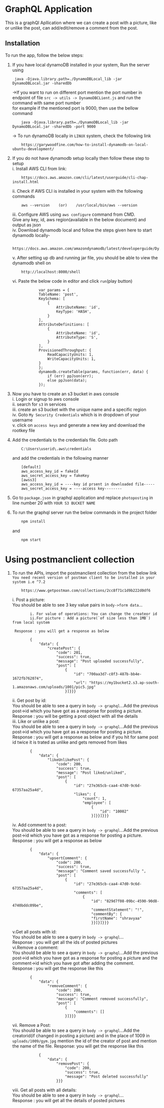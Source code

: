 # GraphQL Application

This is a graphQl Apllication where we can create a post with a picture, like or unlike the post, can add/edit/remove a comment from the post.

## Installation

To run the app, follow the below steps:

1. If you have local dynamoDB installed in your system, Run the server using
    ```shell
     java -Djava.library.path=./DynamoDBLocal_lib -jar DynamoDBLocal.jar -sharedDb
    ```
    ->If you want to run on different port mention the port number in endpoint of file
        `src -> utils -> DynamoDBCLient.js`
    and run the command with same port number <br/>for example if the mentioned port is 9000, then use the bellow command
    ```shell
        java -Djava.library.path=./DynamoDBLocal_lib -jar DynamoDBLocal.jar -sharedDb -port 9000
    ```
    -> To run dynamoDB locally in `LINUX` system, check the following link
    ```shell
        https://garywoodfine.com/how-to-install-dynamodb-on-local-ubuntu-development/
    ```

2. If you do not have dynamodb setup locally then follow these step to setup<br/>
    i. Install AWS CLI from link: 
    ```shell
        https://docs.aws.amazon.com/cli/latest/userguide/cli-chap-install.html
    ```
    ii. Check if AWS CLI is installed in your system with the following commands
    ```shell
        aws --version    (or)    /usr/local/bin/aws --version
    ```
    iii. Configure AWS using `aws configure` command from CMD. <br/>Give any key, id, aws region(available in the below document) and output as json<br/>
    iv. Download dynamodb local and follow the steps given here to start dynamodb locally-<br/>
    ```shell
        https://docs.aws.amazon.com/amazondynamodb/latest/developerguide/DynamoDBLocal.DownloadingAndRunning.html
    ```
    v. After setting up db and running jar file, you should be able to view the dynamodb shell on
    ```shell
        http://localhost:8000/shell
    ```
    vi. Paste the below code in editor and click `run`(play button)<br/>
    ```shell
                var params = {
                TableName: 'post',
                KeySchema: [ 
                    { 
                        AttributeName: 'id',
                        KeyType: 'HASH',
                    }
                ],
                AttributeDefinitions: [ 
                    {
                        AttributeName: 'id',
                        AttributeType: 'S', 
                    }
                ],
                ProvisionedThroughput: { 
                    ReadCapacityUnits: 1, 
                    WriteCapacityUnits: 1, 
                }
                };
                dynamodb.createTable(params, function(err, data) {
                    if (err) ppJson(err); 
                    else ppJson(data); 
                });
    ```

3. Now you have to create an s3 bucket in aws console<br/>
    i.   Login or signup to aws console<br/>
    ii.  search for  `s3` in services<br/>
    iii. create an s3 bucket with the unique name and a specific region<br/>
    iv.  Goto `My Security Credentials` which is in dropdown of your username<br/>
    v.   click on `access keys` and generate a new key and download the rootkey file
4. Add the credentials to the credentials file. Goto path
    ```shell
        C:\Users\userid\.aws\credentials
    ```
    and add the credentials in the following manner
    ```shell
        [default]
        aws_access_key_id = fakeId
        aws_secret_access_key = fakeKey
        [awss3]
        aws_access_key_id = ----key id prsent in downloaded file-----
        aws_secret_access_key = ----access key--------
    ```
5. Go to `package.json` in graphql application and replace ``photoposting`` in line number 20 with `YOUR S3 BUCKET NAME`
6. To run the graphql server run the below commands in the project folder
    ```bash
        npm install
    ```

    and 

    ```bash
        npm start
    ```


# Using postmanclient collection

1. To run the APIs, import the postmanclient collection from the below link `You need recent version of postman client to be installed in your system i.e ^7.2`
    ```shell
        https://www.getpostman.com/collections/2cc8f71c1d9b222d0df6
    ```
    i. Post a picture: <br/>
        You should be able to see 3 key value pairs in `body->form data`... <br/>
    ```shell
            i. For value of operations: You can change the createor id
            ii.For picture : Add a picture(`of size less than 1MB`) from local system
    ```
        Response : you will get a response as below
    ```shell
            {
                "data": {
                    "createPost": {
                        "code": 201,
                        "success": true,
                        "message": "Post uploaded successfully",
                        "post": [
                            {
                                "id": "700aa3d7-c8f3-487b-bb4e-1672fb762074",
                                "url": "https://my1bucket2.s3.ap-south-1.amazonaws.com/uploads/1001/pic5.jpg"
                            }]}}}
    ```
    ii. Get post by id:<br/>
        You should be able to see a query in `body -> graphql`...Add the previous post->id which you have got as a response for posting a picture.<br/>
        Response : you will be getting a post object with all the details<br/>
    iii. Like or unlike a post:<br/>
        You should be able to see a query in `body -> graphql`...Add the previous post->id which you have got as a response for posting a picture.<br/>
        Response : you will get a response as below  and if you hit for same post id twice it is trated as unlike and gets removed from likes
    ```shell
            {
                "data": {
                    "likeUnlikePost": {
                        "code": 200,
                        "success": true,
                        "message": "Post liked/unliked",
                        "post": [
                            {
                                "id": "27e365cb-caa4-47d0-9c6d-67357aa25a4d",
                                "likes": {
                                    "count": 1,
                                    "employee": [
                                        {
                                            "id": "10002"
                                        }]}}]}}}
    ```
    iv. Add comment to a post:<br/>
    You should be able to see a query in `body -> graphql`...Add the previous post->id which you have got as a response for posting a picture.<br/>
        Response : you will get a response as below
    ```shell
            {
                "data": {
                    "upsertComment": {
                        "code": 200,
                        "success": true,
                        "message": "Comment saved successfully ",
                        "post": [
                            {
                                "id": "27e365cb-caa4-47d0-9c6d-67357aa25a4d",
                                "comments": [
                                    {
                                        "id": "829d7f08-09bc-4590-90d8-4740bddc09be",
                                        "commentStatement": "!",
                                        "commentBy": {
                                        "firstName": "shravyaa"
                                        }}]}]}}}
    ```
    v.Get all posts with id:<br/>
    You should be able to see a query in `body -> graphql`...<br/>
        Response : you will get all the ids of posted pictures<br/>
    vi.Remove a comment:<br/>
    You should be able to see a query in `body -> graphql`...Add the previous post->id which you have got as a response for posting a picture and the comment->id which you have got after adding the comment.<br/>
        Response : you will get the response like this
    ```shell
            {
                "data": {
                    "removeComment": {
                        "code": 200,
                        "success": true,
                        "message": "Comment removed successfully",
                        "post": [
                            {
                                "comments": []
                            }]}}}
    ```
    vii. Remove a Post: <br/>
    You should be able to see a query in `body -> graphql`...Add the creatorid(if changed in posting a picture) and in the place of 1009 in `uploads/1009/gym.jpg` mention the id of the creator of post and mention the name of the file.
        Response: you will get the response like this
    ```shell
                {
                    "data": {
                        "removePost": {
                            "code": 200,
                            "success": true,
                            "message": "Post deleted successfully"
                        }}}
    ```
    viii. Get all posts with all details:<br/>
    You should be able to see a query in `body -> graphql`...<br/>
    Response : you will get all the details of posted pictures<br/>